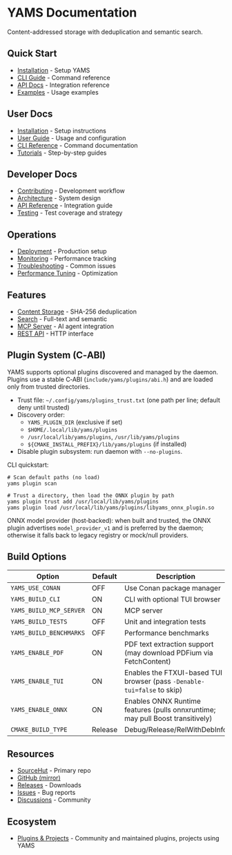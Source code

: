# YAMS Documentation

Content-addressed storage with deduplication and semantic search.

## Quick Start

- [Installation](user_guide/installation.md) - Setup YAMS
- [CLI Guide](user_guide/cli.md) - Command reference
- [API Docs](api/README.md) - Integration reference
- [Examples](user_guide/tutorials/README.md) - Usage examples

## User Docs

- [Installation](user_guide/installation.md) - Setup instructions
- [User Guide](user_guide/README.md) - Usage and configuration
- [CLI Reference](user_guide/cli.md) - Command documentation
- [Tutorials](user_guide/tutorials/README.md) - Step-by-step guides

## Developer Docs

- [Contributing](developer/contributing.md) - Development workflow
- [Architecture](developer/architecture/README.md) - System design
- [API Reference](api/README.md) - Integration guide
 - [Testing](testing/coverage_report.md) - Test coverage and strategy

## Operations

- [Deployment](operations/deployment.md) - Production setup
- [Monitoring](operations/monitoring.md) - Performance tracking
- [Troubleshooting](troubleshooting/search_issues.md) - Common issues
- [Performance Tuning](admin/performance_tuning.md) - Optimization

## Features

- [Content Storage](developer/architecture/README.md) - SHA-256 deduplication
- [Search](user_guide/search_guide.md) - Full-text and semantic
- [MCP Server](user_guide/mcp.md) - AI agent integration
- [REST API](api/README.md) - HTTP interface

## Plugin System (C‑ABI)

YAMS supports optional plugins discovered and managed by the daemon. Plugins use a stable C‑ABI (`include/yams/plugins/abi.h`) and are loaded only from trusted directories.

- Trust file: `~/.config/yams/plugins_trust.txt` (one path per line; default deny until trusted)
- Discovery order:
  - `YAMS_PLUGIN_DIR` (exclusive if set)
  - `$HOME/.local/lib/yams/plugins`
  - `/usr/local/lib/yams/plugins`, `/usr/lib/yams/plugins`
  - `${CMAKE_INSTALL_PREFIX}/lib/yams/plugins` (if installed)
- Disable plugin subsystem: run daemon with `--no-plugins`.

CLI quickstart:

```
# Scan default paths (no load)
yams plugin scan

# Trust a directory, then load the ONNX plugin by path
yams plugin trust add /usr/local/lib/yams/plugins
yams plugin load /usr/local/lib/yams/plugins/libyams_onnx_plugin.so
```

ONNX model provider (host‑backed): when built and trusted, the ONNX plugin advertises `model_provider_v1` and is preferred by the daemon; otherwise it falls back to legacy registry or mock/null providers.

## Build Options

| Option | Default | Description |
|--------|---------|-------------|
| `YAMS_USE_CONAN` | OFF | Use Conan package manager |
| `YAMS_BUILD_CLI` | ON | CLI with optional TUI browser |
| `YAMS_BUILD_MCP_SERVER` | ON | MCP server |
| `YAMS_BUILD_TESTS` | OFF | Unit and integration tests |
| `YAMS_BUILD_BENCHMARKS` | OFF | Performance benchmarks |
| `YAMS_ENABLE_PDF` | ON | PDF text extraction support (may download PDFium via FetchContent) |
| `YAMS_ENABLE_TUI` | ON | Enables the FTXUI-based TUI browser (pass `-Denable-tui=false` to skip) |
| `YAMS_ENABLE_ONNX` | ON | Enables ONNX Runtime features (pulls onnxruntime; may pull Boost transitively) |
| `CMAKE_BUILD_TYPE` | Release | Debug/Release/RelWithDebInfo |

## Resources

- [SourceHut](https://sr.ht/~trvon/yams/) - Primary repo
- [GitHub (mirror)](https://github.com/trvon/yams)
- [Releases](https://github.com/trvon/yams/releases) - Downloads
- [Issues](https://github.com/trvon/yams/issues) - Bug reports
- [Discussions](https://github.com/trvon/yams/discussions) - Community

## Ecosystem

- [Plugins & Projects](ecosystem/README.md) - Community and maintained plugins, projects using YAMS
